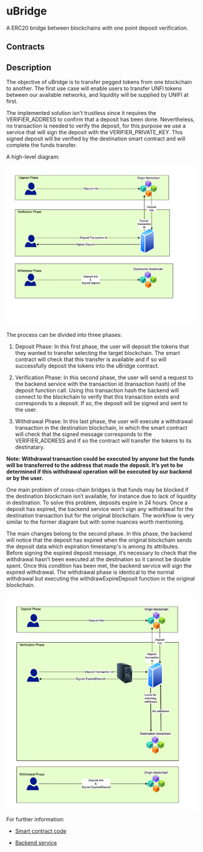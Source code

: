 # uBridge

A ERC20 bridge between blockchains with one point deposit verification.

## Contracts

## Description

The objective of uBridge is to transfer pegged tokens from one blockchain to another. The first use case will enable users to transfer UNFI tokens between our available networks, and liquidity will be supplied by UNIFI at first.

The implemented solution isn’t trustless since it requires the VERIFIER_ADDRESS to confirm that a deposit has been done. Nevertheless, no transaction is needed to verify the deposit, for this purpose we use a service that will sign the deposit with the VERIFIER_PRIVATE_KEY. This signed deposit will be verified by the destination smart contract and will complete the funds transfer.

A high-level diagram:

![A high-level diagram](https://raw.githubusercontent.com/unifiprotocol/ubridge/master/assets/uBridgeDepositFlowchart.png?token=GHSAT0AAAAAABQBWOOYUQNN2B2WOZG7UBEKYQA5PYQ)

The process can be divided into three phases:

1. Deposit Phase: In this first phase, the user will deposit the tokens that they wanted to transfer selecting the target blockchain. The smart contract will check that this transfer is available and if so will successfully deposit the tokens into the uBridge contract.

2. Verification Phase: In this second phase, the user will send a request to the backend service with the transaction id (transaction hash) of the deposit function call. Using this transaction hash the backend will connect to the blockchain to verify that this transaction exists and corresponds to a deposit. If so, the deposit will be signed and sent to the user.

3. Withdrawal Phase: In this last phase, the user will execute a withdrawal transaction in the destination blockchain, in which the smart contract will check that the signed message corresponds to the VERIFIER_ADDRESS and if so the contract will transfer the tokens to its destinatary.

**Note: Withdrawal transaction could be executed by anyone but the funds will be transferred to the address that made the deposit. It’s yet to be determined if this withdrawal operation will be executed by our backend or by the user.**

One main problem of cross-chain bridges is that funds may be blocked if the destination blockchain isn’t available, for instance due to lack of liquidity in destination. To solve this problem, deposits expire in 24 hours. Once a deposit has expired, the backend service won’t sign any withdrawal for the destination transaction but for the original blockchain. The workflow is very similar to the former diagram but with some nuances worth mentioning.

The main changes belong to the second phase. In this phase, the backend will notice that the deposit has expired when the original blockchain sends the deposit data which expiration timestamp's is among its attributes. Before signing the expired deposit message, it’s necessary to check that the withdrawal hasn’t been executed at the destination so it cannot be double spent. Once this condition has been met, the backend service will sign the expired withdrawal. The withdrawal phase is identical to the normal withdrawal but executing the withdrawExpireDeposit function in the original blockchain.

![A high-level diagram](https://raw.githubusercontent.com/unifiprotocol/ubridge/master/assets/uBridgeExpiredDepositFlowchart.png?token=GHSAT0AAAAAABQBWOOZJDJXITZVXUAHPIL4YQA5REQ)

For further information:

- [Smart contract code](https://github.com/unifiprotocol/ubridge/blob/master/contracts/UBridge.sol)

- [Backend service](https://github.com/unifiprotocol/ubridge-service)
